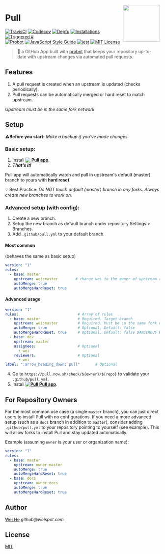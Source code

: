 <a href="https://github.com/apps/pull"><img align="right" width="120" height="120" src="https://prod.download/pull-svg" /></a>

# Pull

[![TravisCI](https://travis-ci.com/wei/pull.svg?branch=master)](https://travis-ci.com/wei/pull)
[![Codecov](https://img.shields.io/codecov/c/github/wei/pull/master.svg?maxAge=3600)](https://codecov.io/gh/wei/pull)
[![Depfu](https://img.shields.io/depfu/wei/pull.svg?maxAge=3600)](https://depfu.com/github/wei/pull)
[![Installations](https://img.shields.io/badge/dynamic/json.svg?label=installed&url=https%3A%2F%2Fpull.now.sh%2Fprobot%2Fstats&query=%24.installations&colorB=007ec6&suffix=%20times&maxAge=3600)](https://probot.github.io/apps/pull/)
[![Triggered #](https://img.shields.io/badge/dynamic/json.svg?label=triggered&url=https%3A%2F%2Fapi.github.com%2Fsearch%2Fissues%3Fq%3Dauthor%3Aapp%2Fpull%26per_page%3D1&query=%24.total_count&colorB=007ec6&suffix=%20times&maxAge=600)](https://github.com/issues?q=author%3Aapp%2Fpull)
<br/>
[![Probot](https://img.shields.io/badge/built%20with-probot-orange.svg?maxAge=86400)](https://probot.github.io/)
[![JavaScript Style Guide](https://img.shields.io/badge/code_style-standard-brightgreen.svg?maxAge=86400)](https://standardjs.com)
[![jest](https://facebook.github.io/jest/img/jest-badge.svg)](https://github.com/facebook/jest)
[![MIT License](https://img.shields.io/badge/license-MIT-blue.svg?maxAge=86400)](https://wei.mit-license.org)

> 🤖 a GitHub App built with [probot](https://github.com/probot/probot) that keeps your repository up-to-date with upstream changes via automated pull requests.


## Features

 1. A pull request is created when an upstream is updated (checks periodically).
 2. Pull requests can be automatically merged or hard reset to match upstream.

_Upstream must be in the same fork network_


## Setup

:warning:**Before you start:** _Make a backup if you've made changes._


### Basic setup:

 1. Install **[<img src="https://prod.download/pull-18h-svg" valign="bottom"/> Pull app](https://github.com/apps/pull)**.
 2. **_That's it!_**

Pull app will automatically watch and pull in upstream's default (master) branch to yours with **hard reset**.

:bulb: Best Practice: _Do NOT touch default (master) branch in any forks. Always create new branches to work on._


### Advanced setup (with config):

 1. Create a new branch.
 2. Setup the new branch as default branch under repository Settings > Branches.
 3. Add `.github/pull.yml` to your default branch.

#### Most common
(behaves the same as basic setup)

```yaml
version: "1"
rules:
  - base: master
    upstream: wei:master        # change wei to the owner of upstream repo
    autoMerge: true
    autoMergeHardReset: true
```

#### Advanced usage
```yaml
version: "1"
rules:                           # Array of rules
  - base: master                 # Required. Target branch
    upstream: wei:master         # Required. Must be in the same fork network.
    autoMerge: true              # Optional, Default: false
    autoMergeHardReset: true     # Optional, Default: false DANGEROUS Wipes target branch changes and reset ref to match upstream
  - base: dev
    upstream: master
    assignees:                   # Optional
      - wei
    reviewers:                   # Optional
      - wei
label: ":arrow_heading_down: pull"       # Optional
```

 4. Go to `https://pull.now.sh/check/${owner}/${repo}` to validate your `.github/pull.yml`.
 5. Install **[![<img src="https://prod.download/pull-18h-svg" valign="bottom"/> Pull](https://prod.download/pull-18h-svg) Pull app](https://github.com/apps/pull)**.


## For Repository Owners

For the most common use case (a single `master` branch), you can just direct users to install Pull with no configurations.
If you need a more advanced setup (such as a `docs` branch in addition to `master`), consider adding `.github/pull.yml` to your repository pointing to yourself (see example). This will allow forks to install Pull and stay updated automatically.

Example (assuming `owner` is your user or organization name):
```yaml
version: "1"
rules:
  - base: master
    upstream: owner:master
    autoMerge: true
    autoMergeHardReset: true
  - base: docs
    upstream: owner:docs
    autoMerge: true
    autoMergeHardReset: true
```


## Author
[Wei He](https://github.com/wei) _github@weispot.com_


## License
[MIT](https://wei.mit-license.org)

